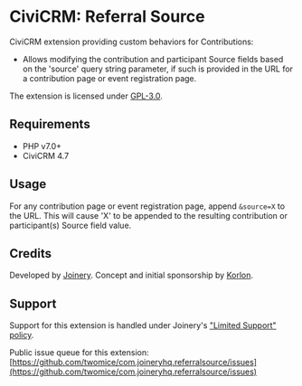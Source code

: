 # CiviCRM: Referral Source

CiviCRM extension providing custom behaviors for Contributions:

*  Allows modifying the contribution and participant Source fields based on the 'source' query string parameter, if such is provided in the URL for a contribution page or event registration page.

The extension is licensed under [GPL-3.0](LICENSE.txt).

## Requirements

* PHP v7.0+
* CiviCRM 4.7

## Usage

For any contribution page or event registration page, append `&source=X` to the URL. This will cause 'X' to be appended to the resulting contribution or participant(s) Source field value.

## Credits
Developed by [Joinery](https://joineryhq.com). Concept and initial sponsorship by [Korlon](https://korlon.com).

## Support

Support for this extension is handled under Joinery's ["Limited Support" policy](https://joineryhq.com/software-support-levels#limited-support).

Public issue queue for this extension: [https://github.com/twomice/com.joineryhq.referralsource/issues](https://github.com/twomice/com.joineryhq.referralsource/issues)
